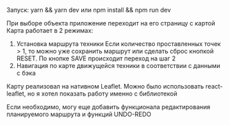 Запуск:
yarn && yarn dev
или
npm install && npm run dev

При выборе объекта приложение переходит на его страницу с картой
Карта работает в 2 режимах:
1. Установка маршрута техники
   Если количество проставленных точек > 1, то можно уже сохранить маршрут или сделать сброс кнопкой RESET. По кнопке SAVE происходит переход на шаг 2
3. Навигация по карте движущейся техники в соответствии с данными с бэка

Карту реализовал на нативном Leaflet. Можно было использовать react-leaflet, но я хотел показать работу именно с библиотекой

Если необходимо, могу еще добавить функционала редактирования планируемого маршрута и функций UNDO-REDO
